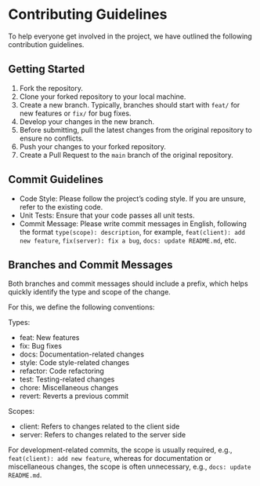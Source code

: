 # Contributing Guidelines

To help everyone get involved in the project, we have outlined the following contribution guidelines.

## Getting Started
1.	Fork the repository.
2.	Clone your forked repository to your local machine.
3.	Create a new branch. Typically, branches should start with `feat/` for new features or `fix/` for bug fixes.
4.	Develop your changes in the new branch.
5.	Before submitting, pull the latest changes from the original repository to ensure no conflicts.
6.	Push your changes to your forked repository.
7.	Create a Pull Request to the `main` branch of the original repository.

## Commit Guidelines
- Code Style: Please follow the project’s coding style. If you are unsure, refer to the existing code.
- Unit Tests: Ensure that your code passes all unit tests.
- Commit Message: Please write commit messages in English, following the format `type(scope): description`, for example, `feat(client): add new feature`, `fix(server): fix a bug`, `docs: update README.md`, etc.

## Branches and Commit Messages

Both branches and commit messages should include a prefix, which helps quickly identify the type and scope of the change.

For this, we define the following conventions:

Types:
- feat: New features
- fix: Bug fixes
- docs: Documentation-related changes
- style: Code style-related changes
- refactor: Code refactoring
- test: Testing-related changes
- chore: Miscellaneous changes
- revert: Reverts a previous commit

Scopes:
- client: Refers to changes related to the client side
- server: Refers to changes related to the server side

For development-related commits, the scope is usually required, e.g., `feat(client): add new feature`, whereas for documentation or miscellaneous changes, the scope is often unnecessary, e.g., `docs: update README.md`.
